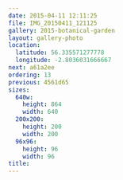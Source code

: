 ```yaml
---
date: 2015-04-11 12:11:25
file: IMG_20150411_121125
gallery: 2015-botanical-garden
layout: gallery-photo
location:
  latitude: 56.335571277778
  longitude: -2.8036031666667
next: a61a2ee
ordering: 13
previous: 4561d65
sizes:
  640w:
    height: 864
    width: 640
  200x200:
    height: 200
    width: 200
  96x96:
    height: 96
    width: 96
title: 
---
```

